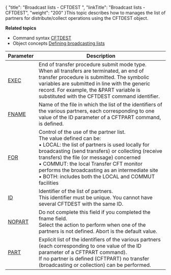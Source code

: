 {
    "title": "Broadcast lists - CFTDEST ",
    "linkTitle": "Broadcast lists - CFTDEST",
    "weight": "200"
}This topic describes how to manages the list of partners for distribute/collect
operations using the CFTDEST object.

**Related
topics**

- Command syntax
    [CFTDEST](../../../command_summary#CFTDEST)
- Object concepts
    [Defining
    broadcasting lists]()


| Parameter  | Description  |
| --- | --- |
| <a href="../../../command_summary/parameter_intro/exec#exec_CFTDEST">EXEC</a> | End of transfer procedure submit mode type.<br/> When all transfers are terminated, an end of transfer procedure is submitted. The symbolic variables are submitted in line with the generic record. For example, the &amp;PART variable is substituted with the CFTDEST command identifier. |
| <a href="../../../command_summary/parameter_intro/fname#fname_CFTDEST">FNAME</a>  | Name of the file in which the list of the identifiers of the various partners, each corresponding to one value of the ID parameter of a CFTPART command, is defined. |
| <a href="../../../command_summary/parameter_intro/for">FOR</a> | Control of the use of the partner list.<br/> The value defined can be:<br/> • LOCAL: the list of partners is used locally for broadcasting (send transfers) or collecting (receive transfers) the file (or message) concerned<br/> • COMMUT: the local Transfer CFT monitor performs the broadcasting as an intermediate site<br/> • BOTH: includes both the LOCAL and COMMUT facilities |
| <a href="../../../command_summary/parameter_intro/id">ID</a>  | Identifier of the list of partners.<br/> This identifier must be unique. You cannot have several CFTDEST with the same ID. |
| <a href="../../../command_summary/parameter_intro/nopart">NOPART</a> | Do not complete this field if you completed the fname field.<br/> Select the action to perform when one of the partners is not defined. Abort is the default value. |
| <a href="../../../command_summary/parameter_intro/part">PART</a>  | Explicit list of the identifiers of the various partners (each corresponding to one value of the ID parameter of a CFTPART command).<br/> If no partner is defined (CFTPART) no transfer (broadcasting or collection) can be performed. |

